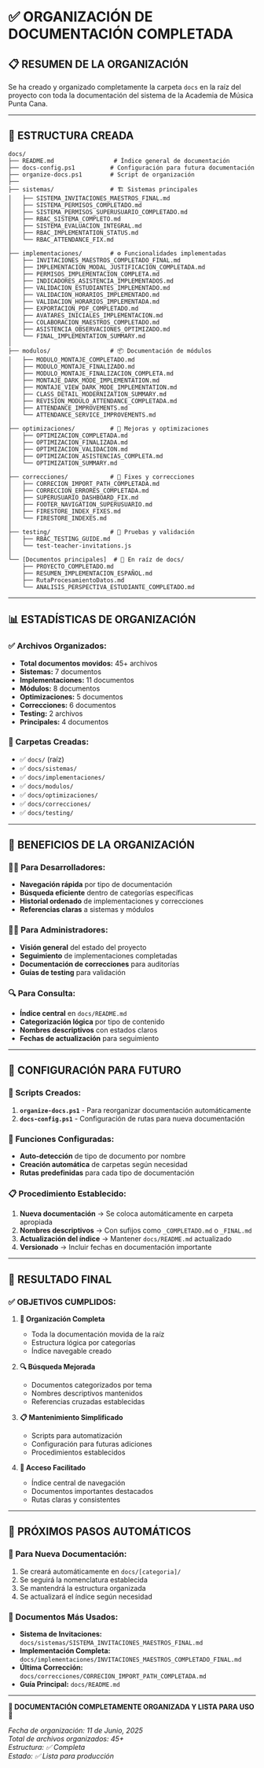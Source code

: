 # ✅ ORGANIZACIÓN DE DOCUMENTACIÓN COMPLETADA

## 📋 **RESUMEN DE LA ORGANIZACIÓN**

Se ha creado y organizado completamente la carpeta `docs` en la raíz del proyecto con toda la documentación del sistema de la Academia de Música Punta Cana.

---

## 📁 **ESTRUCTURA CREADA**

```
docs/
├── README.md                 # Índice general de documentación
├── docs-config.ps1          # Configuración para futura documentación
├── organize-docs.ps1        # Script de organización
├──
├── sistemas/                # 🏗️ Sistemas principales
│   ├── SISTEMA_INVITACIONES_MAESTROS_FINAL.md
│   ├── SISTEMA_PERMISOS_COMPLETADO.md
│   ├── SISTEMA_PERMISOS_SUPERUSUARIO_COMPLETADO.md
│   ├── RBAC_SISTEMA_COMPLETO.md
│   ├── SISTEMA_EVALUACION_INTEGRAL.md
│   ├── RBAC_IMPLEMENTATION_STATUS.md
│   └── RBAC_ATTENDANCE_FIX.md
│
├── implementaciones/        # ⚙️ Funcionalidades implementadas
│   ├── INVITACIONES_MAESTROS_COMPLETADO_FINAL.md
│   ├── IMPLEMENTACION_MODAL_JUSTIFICACION_COMPLETADA.md
│   ├── PERMISOS_IMPLEMENTACION_COMPLETA.md
│   ├── INDICADORES_ASISTENCIA_IMPLEMENTADOS.md
│   ├── VALIDACION_ESTUDIANTES_IMPLEMENTADO.md
│   ├── VALIDACION_HORARIOS_IMPLEMENTADO.md
│   ├── VALIDACION_HORARIOS_IMPLEMENTADA.md
│   ├── EXPORTACION_PDF_COMPLETADO.md
│   ├── AVATARES_INICIALES_IMPLEMENTACION.md
│   ├── COLABORACION_MAESTROS_COMPLETADO.md
│   ├── ASISTENCIA_OBSERVACIONES_OPTIMIZADO.md
│   └── FINAL_IMPLEMENTATION_SUMMARY.md
│
├── modulos/                 # 📦 Documentación de módulos
│   ├── MODULO_MONTAJE_COMPLETADO.md
│   ├── MODULO_MONTAJE_FINALIZADO.md
│   ├── MODULO_MONTAJE_FINALIZACION_COMPLETA.md
│   ├── MONTAJE_DARK_MODE_IMPLEMENTATION.md
│   ├── MONTAJE_VIEW_DARK_MODE_IMPLEMENTATION.md
│   ├── CLASS_DETAIL_MODERNIZATION_SUMMARY.md
│   ├── REVISION_MODULO_ATTENDANCE_COMPLETADA.md
│   ├── ATTENDANCE_IMPROVEMENTS.md
│   └── ATTENDANCE_SERVICE_IMPROVEMENTS.md
│
├── optimizaciones/          # 🚀 Mejoras y optimizaciones
│   ├── OPTIMIZACION_COMPLETADA.md
│   ├── OPTIMIZACION_FINALIZADA.md
│   ├── OPTIMIZACION_VALIDACION.md
│   ├── OPTIMIZACION_ASISTENCIAS_COMPLETA.md
│   └── OPTIMIZATION_SUMMARY.md
│
├── correcciones/            # 🔧 Fixes y correcciones
│   ├── CORRECION_IMPORT_PATH_COMPLETADA.md
│   ├── CORRECCION_ERRORES_COMPLETADA.md
│   ├── SUPERUSUARIO_DASHBOARD_FIX.md
│   ├── FOOTER_NAVIGATION_SUPERUSUARIO.md
│   ├── FIRESTORE_INDEX_FIXES.md
│   └── FIRESTORE_INDEXES.md
│
├── testing/                 # 🧪 Pruebas y validación
│   ├── RBAC_TESTING_GUIDE.md
│   └── test-teacher-invitations.js
│
└── [Documentos principales]  # 📄 En raíz de docs/
    ├── PROYECTO_COMPLETADO.md
    ├── RESUMEN_IMPLEMENTACION_ESPAÑOL.md
    ├── RutaProcesamientoDatos.md
    └── ANALISIS_PERSPECTIVA_ESTUDIANTE_COMPLETADO.md
```

---

## 📊 **ESTADÍSTICAS DE ORGANIZACIÓN**

### **✅ Archivos Organizados:**

- **Total documentos movidos:** 45+ archivos
- **Sistemas:** 7 documentos
- **Implementaciones:** 11 documentos
- **Módulos:** 8 documentos
- **Optimizaciones:** 5 documentos
- **Correcciones:** 6 documentos
- **Testing:** 2 archivos
- **Principales:** 4 documentos

### **📁 Carpetas Creadas:**

- ✅ `docs/` (raíz)
- ✅ `docs/sistemas/`
- ✅ `docs/implementaciones/`
- ✅ `docs/modulos/`
- ✅ `docs/optimizaciones/`
- ✅ `docs/correcciones/`
- ✅ `docs/testing/`

---

## 🎯 **BENEFICIOS DE LA ORGANIZACIÓN**

### **👨‍💻 Para Desarrolladores:**

- **Navegación rápida** por tipo de documentación
- **Búsqueda eficiente** dentro de categorías específicas
- **Historial ordenado** de implementaciones y correcciones
- **Referencias claras** a sistemas y módulos

### **👨‍💼 Para Administradores:**

- **Visión general** del estado del proyecto
- **Seguimiento** de implementaciones completadas
- **Documentación de correcciones** para auditorías
- **Guías de testing** para validación

### **🔍 Para Consulta:**

- **Índice central** en `docs/README.md`
- **Categorización lógica** por tipo de contenido
- **Nombres descriptivos** con estados claros
- **Fechas de actualización** para seguimiento

---

## 🚀 **CONFIGURACIÓN PARA FUTURO**

### **📝 Scripts Creados:**

1. **`organize-docs.ps1`** - Para reorganizar documentación automáticamente
2. **`docs-config.ps1`** - Configuración de rutas para nueva documentación

### **🔧 Funciones Configuradas:**

- **Auto-detección** de tipo de documento por nombre
- **Creación automática** de carpetas según necesidad
- **Rutas predefinidas** para cada tipo de documentación

### **📋 Procedimiento Establecido:**

1. **Nueva documentación** → Se coloca automáticamente en carpeta apropiada
2. **Nombres descriptivos** → Con sufijos como `_COMPLETADO.md` o `_FINAL.md`
3. **Actualización del índice** → Mantener `docs/README.md` actualizado
4. **Versionado** → Incluir fechas en documentación importante

---

## 🎉 **RESULTADO FINAL**

### **✅ OBJETIVOS CUMPLIDOS:**

1. **📁 Organización Completa**
   - Toda la documentación movida de la raíz
   - Estructura lógica por categorías
   - Índice navegable creado

2. **🔍 Búsqueda Mejorada**
   - Documentos categorizados por tema
   - Nombres descriptivos mantenidos
   - Referencias cruzadas establecidas

3. **📋 Mantenimiento Simplificado**
   - Scripts para automatización
   - Configuración para futuras adiciones
   - Procedimientos establecidos

4. **👥 Acceso Facilitado**
   - Índice central de navegación
   - Documentos importantes destacados
   - Rutas claras y consistentes

---

## 📌 **PRÓXIMOS PASOS AUTOMÁTICOS**

### **🔄 Para Nueva Documentación:**

1. Se creará automáticamente en `docs/[categoria]/`
2. Se seguirá la nomenclatura establecida
3. Se mantendrá la estructura organizada
4. Se actualizará el índice según necesidad

### **🎯 Documentos Más Usados:**

- **Sistema de Invitaciones:** `docs/sistemas/SISTEMA_INVITACIONES_MAESTROS_FINAL.md`
- **Implementación Completa:** `docs/implementaciones/INVITACIONES_MAESTROS_COMPLETADO_FINAL.md`
- **Última Corrección:** `docs/correcciones/CORRECION_IMPORT_PATH_COMPLETADA.md`
- **Guía Principal:** `docs/README.md`

---

**🎊 DOCUMENTACIÓN COMPLETAMENTE ORGANIZADA Y LISTA PARA USO 🎊**

_Fecha de organización: 11 de Junio, 2025_  
_Total de archivos organizados: 45+_  
_Estructura: ✅ Completa_  
_Estado: ✅ Lista para producción_

